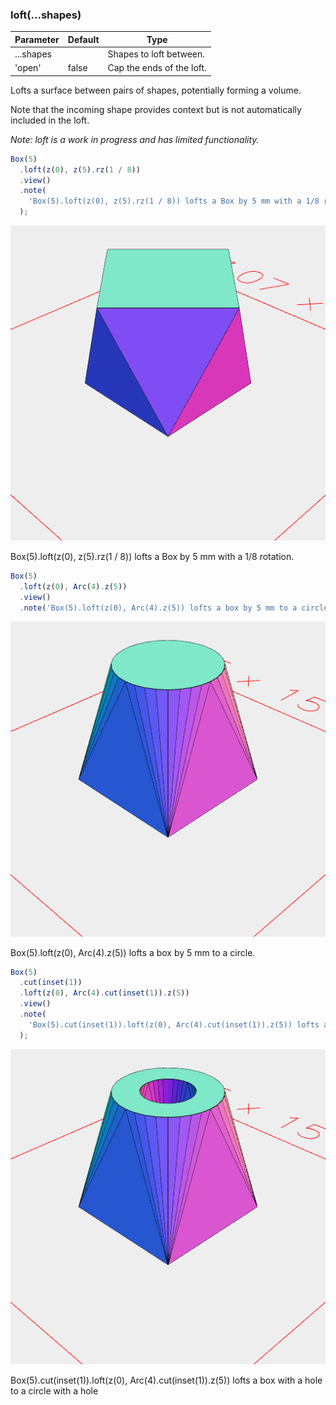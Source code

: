 ### loft(...shapes)
Parameter|Default|Type
---|---|---
...shapes||Shapes to loft between.
'open'|false|Cap the ends of the loft.

Lofts a surface between pairs of shapes, potentially forming a volume.

Note that the incoming shape provides context but is not automatically included in the loft.

_Note: loft is a work in progress and has limited functionality._

```JavaScript
Box(5)
  .loft(z(0), z(5).rz(1 / 8))
  .view()
  .note(
    'Box(5).loft(z(0), z(5).rz(1 / 8)) lofts a Box by 5 mm with a 1/8 rotation.'
  );
```

![Image](loft.md.0.png)

Box(5).loft(z(0), z(5).rz(1 / 8)) lofts a Box by 5 mm with a 1/8 rotation.

```JavaScript
Box(5)
  .loft(z(0), Arc(4).z(5))
  .view()
  .note('Box(5).loft(z(0), Arc(4).z(5)) lofts a box by 5 mm to a circle.');
```

![Image](loft.md.1.png)

Box(5).loft(z(0), Arc(4).z(5)) lofts a box by 5 mm to a circle.

```JavaScript
Box(5)
  .cut(inset(1))
  .loft(z(0), Arc(4).cut(inset(1)).z(5))
  .view()
  .note(
    'Box(5).cut(inset(1)).loft(z(0), Arc(4).cut(inset(1)).z(5)) lofts a box with a hole to a circle with a hole'
  );
```

![Image](loft.md.2.png)

Box(5).cut(inset(1)).loft(z(0), Arc(4).cut(inset(1)).z(5)) lofts a box with a hole to a circle with a hole
